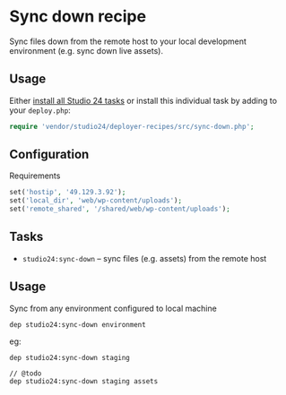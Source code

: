 # Sync down recipe

Sync files down from the remote host to your local development environment (e.g. sync down live assets).

## Usage

Either [install all Studio 24 tasks](../README.md#installation) or install this individual task by adding to your `deploy.php`:

```php
require 'vendor/studio24/deployer-recipes/src/sync-down.php';
```

## Configuration

Requirements

```php
set('hostip', '49.129.3.92');
set('local_dir', 'web/wp-content/uploads');
set('remote_shared', '/shared/web/wp-content/uploads');
```

## Tasks

- `studio24:sync-down` – sync files (e.g. assets) from the remote host

## Usage

Sync from any environment configured to local machine   

```dep studio24:sync-down environment```  

eg:

```
dep studio24:sync-down staging

// @todo 
dep studio24:sync-down staging assets
```





